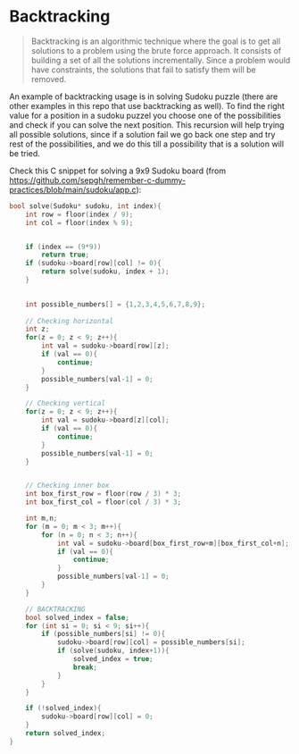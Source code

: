 # Backtracking 

> Backtracking is an algorithmic technique where the goal is to get all solutions to a problem using the brute force approach. It consists of building a set of all the solutions incrementally. Since a problem would have constraints, the solutions that fail to satisfy them will be removed.

An example of backtracking usage is in solving Sudoku puzzle (there are other examples in this repo that use backtracking as well). 
To find the right value for a position in a sudoku puzzel you choose one of the possibilities and check if you can solve the next position. This recursion will help trying all possible solutions, since if a solution fail we go back one step and try rest of the possibilities, and we do this till a possibility that is a solution will be tried.

Check this C snippet for solving a 9x9 Sudoku board (from https://github.com/sepgh/remember-c-dummy-practices/blob/main/sudoku/app.c):

```c
bool solve(Sudoku* sudoku, int index){
    int row = floor(index / 9);
    int col = floor(index % 9);


    if (index == (9*9))
        return true;
    if (sudoku->board[row][col] != 0){
        return solve(sudoku, index + 1);
    }

    
    int possible_numbers[] = {1,2,3,4,5,6,7,8,9};
    
    // Checking horizontal
    int z;
    for(z = 0; z < 9; z++){
        int val = sudoku->board[row][z];
        if (val == 0){
            continue;
        }
        possible_numbers[val-1] = 0;
    }

    // Checking vertical
    for(z = 0; z < 9; z++){
        int val = sudoku->board[z][col];
        if (val == 0){
            continue;
        }
        possible_numbers[val-1] = 0;
    }


    // Checking inner box
    int box_first_row = floor(row / 3) * 3;
    int box_first_col = floor(col / 3) * 3;

    int m,n;
    for (m = 0; m < 3; m++){
        for (n = 0; n < 3; n++){
            int val = sudoku->board[box_first_row+m][box_first_col+n];
            if (val == 0){
                continue;
            }
            possible_numbers[val-1] = 0;
        }            
    }

    // BACKTRACKING
    bool solved_index = false;
    for (int si = 0; si < 9; si++){
        if (possible_numbers[si] != 0){
            sudoku->board[row][col] = possible_numbers[si];
            if (solve(sudoku, index+1)){
                solved_index = true;
                break;
            }
        }
    }

    if (!solved_index){
        sudoku->board[row][col] = 0;
    }
    return solved_index;
}
```

